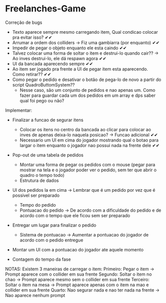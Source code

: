 # Freelanches-Game
Correção de bugs
- Texto aparece sempre mesmo carregando item, Qual condicao colocar pra evitar isso? ✔✔
- Arrumar a ordem dos colliders -> Fiz uma gambiarra (por enquanto) ✔✔
- Impedir de pegar o objeto enquanto ele esta caindo ✔✔
- Talvez colocar uma forma de soltar o item e destrui-lo quando cair?? -> Ao inves destrui-lo, ele dá respawn agora ✔✔
- UI da bancada aparecendo sempre ✔✔
- Ao item ser jogado pra frente a UI de pegar item esta aparecendo. Como retirar?? ✔✔
- Como pegar o pedido e desativar o botão de pega-lo de novo a partir do script QuadroButtomSystem??
  - Nesse caso, são um conjunto de pedidos e nao apenas um. Como fazer para guardar cada um dos pedidos em um array e dps saber qual foi pego 
    ou não? 


Implementar:
- Finalizar a funcao de segurar itens
  - Colocar os itens no centro da bancada ao clicar para colocar ao inves de apenas deixa-lo naquela posicao? -> Funcao adicional ✔✔
  - Necessario um UI em cima do jogador mostrando qual o botao para largar o item enquanto o jogador nao possui nada na frente dele ✔✔

- Pop-out de uma tabela de pedidos
  - Montar uma forma de pegar os pedidos com o mouse (pegar para mostrar na tela e o jogador poder ver o pedido, sem ter que abrir o quadro o tempo todo)
  - Estrutura de dados

- UI dos pedidos la em cima -> Lembrar que é um pedido por vez que é possivel ser preparado
  - Tempo do pedido
  - Pontuacao do pedido -> De acordo com a dificuldade do pedido e de acordo com o tempo que ele ficou sem ser preparado

- Entregar um lugar para finalizar o pedido
  - Sistema de pontuacao -> Aumentar a pontuacao do jogador de acordo com o pedido entregue

- Montar um UI com a pontuacao do jogador ate aquele momento 

- Contagem do tempo da fase



NOTAS: 
Existem 3 maneiras de carregar o item:
Primeiro: Pegar o item -> Prompt aparece com o collider em sua frente
Segundo: Soltar o item no chao -> Prompt aparece mesmo sem o collider em sua frente
Terceiro: Soltar o item na mesa -> Prompt aparece apenas com o item na mao e collider em sua frente
Quarto: Nao segurar nada e nao ter nada na frente -> Nao aparece nenhum prompt

